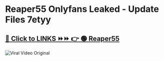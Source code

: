 
 # Reaper55 Onlyfans Leaked - Update Files 7etyy

## <h2><a href="https://clipsfans.com/Reaper55&ref=git">🔗 Click to LINKS ⏩⏩ 👉 🟢 Reaper55 </a></h2>

<a href="https://clipsfans.com/Reaper55&ref=git" rel="nofollow" data-target="animated-image.originalLink"><img src="https://i.ibb.co.com/xMMVF88/686577567.gif" alt="Viral Video Original" style="max-width: 100%; display: inline-block;" data-target="animated-image.originalImage"></a>

